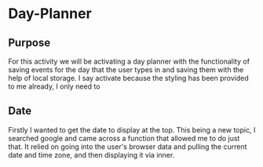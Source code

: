 # Day-Planner

## Purpose
For this activity we will be activating a day planner with the functionality of saving events for the day that the user types in and saving them with the help of local storage. I say activate because the styling has been provided to me already, I only need to 

## Date
Firstly I wanted to get the date to display at the top. This being a new topic, I searched google and came across a function that allowed me to do just that. It relied on going into the user's browser data and pulling the current date and time zone, and then displaying it via inner.